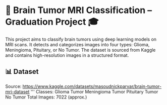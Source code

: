# 🧠 Brain Tumor MRI Classification – Graduation Project 🎓 
This project aims to classify brain tumors using deep learning models on MRI scans. It detects and categorizes images into four types: Glioma, Meningioma, Pituitary, or No Tumor. The dataset is sourced from Kaggle and contains high-resolution images in a structured format.

## 📊 Dataset
Source: https://www.kaggle.com/datasets/masoudnickparvar/brain-tumor-mri-dataset 
''' 
Classes:
Glioma Tumor
Meningioma Tumor
Pituitary Tumor
No Tumor
Total Images: 7022 (approx.)




